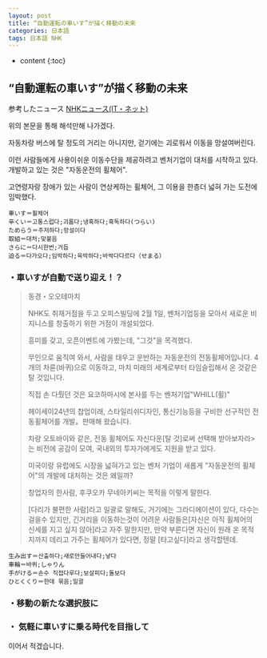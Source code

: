 ```yaml
---
layout: post
title: “自動運転の車いす”が描く移動の未来
categories: 日本語
tags: 日本語 NHK
---
```

* content
{:toc}
## “自動運転の車いす”が描く移動の未来

参考したニュース
[NHKニュース(IT・ネット)](https://www3.nhk.or.jp/news/html/20190215/k10011816201000.html?utm_int=word_contents_list-items_016&word_result=IT・ネット)

위의 본문을 통해 해석만해 나가겠다.

자동차랑 버스에 탈 정도의 거리는 아니지만, 걷기에는 괴로워서 이동을 망설여버린다.

이런 사람들에게 사용이쉬운 이동수단을 제공하려고 벤처기업이 대처를 시작하고 있다. 개발하고 있는 것은 "자동운전의 휠체어".

고연령자랑 장애가 있는 사람이 연상케하는 휠체어, 그 이용을  한층더 넓혀 가는 도전에 임박했다.

```
車いす＝휠체어
辛くい＝고통스럽다;괴롭다;냉혹하다;혹독하다(つらい)
ためらう＝주저하다;망설이다
取組＝대처;맞붙음
さらに＝다시한번;거듭
迫る＝다가오다;임박하다;육박하다;바싹다다르다（せまる）
```



### ・車いすが自動で送り迎え！？

> 동경・오오테마치
>
> NHK도 취재거점을 두고 오피스빌딩에 2월 1일, 벤처기업등을 모아서 새로운 비지니스를 창출하기 위한 거점이 개설되었다.
>
> 흥미를 갖고, 오픈이벤트에 가봤는데, "그것"을 목격했다.
>
> 무인으로 움직여 와서, 사람을 태우고 운반하는 자동운전의 전동휠체어입니다.
> 4개의 차륜(바퀴)으로 이동하고, 마치 미래의 세계로부터 타임슬립해서 온 것같은 탈 것입니다. 
>
> 직접 손 다뤘던 것은 요코하마시에 본사를 두는 벤처기업"WHILL(휠)"
>
> 헤이세이24년의 찹업이래, 스타일리쉬디자인, 통신기능등을 구비한 선구적인 전동휠체어를 개발。판매해 왔습니다.
>
> 차랑 오토바이와 같은, 전동 휠체어도 자신다운[탈 것]로써 선택해 받아보자라>는 비전에 공감이 모여, 국내외의 투자가에게도 지원을 받고 있다.
>
> 미국이랑 유럽에도 시장을 넓혀가고 있는 벤처 기업이 새롭게 "자동운전의 휠체어"의 개발에 대처하는 것은 왜일까?
>
> 창업자의 한사람, 후쿠오카 무네아키씨는 목적을 이렇게 말한다.
>
> [다리가 불편한 사람]라고 일괄로 말해도, 거기에는 그라디에이션이 있다, 다수는 걸을수 있지만, 긴거리을 이동하는것이 어려운 사람들은[자신은 아직 휠체어의 신세를 지고 싶지 않아]라고 자주 말한지만, 만약 부른다면 자신이 원래 온 목적지까지 데리고 가주는 휠체어가 있다면, 정말 [타고싶다]라고 생각할텐데.

```
生み出す＝산출하다;새로만들어내다;낳다
車輪＝바퀴;しゃりん
手がける＝손수 직접다루다;보살피다;돌보다
ひとくくり＝한데 묶음;일괄
```


### ・移動の新たな選択肢に

> 
>


### ・ 気軽に車いすに乗る時代を目指して

>
>

이어서 적겠습니다.